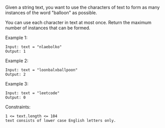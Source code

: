 Given a string text, you want to use the characters of text to form as many instances of the word "balloon" as possible.

You can use each character in text at most once. Return the maximum number of instances that can be formed.

Example 1:

    Input: text = "nlaebolko"
    Output: 1

Example 2:

    Input: text = "loonbalxballpoon"
    Output: 2

Example 3:

    Input: text = "leetcode"
    Output: 0

Constraints:

    1 <= text.length <= 104
    text consists of lower case English letters only.
